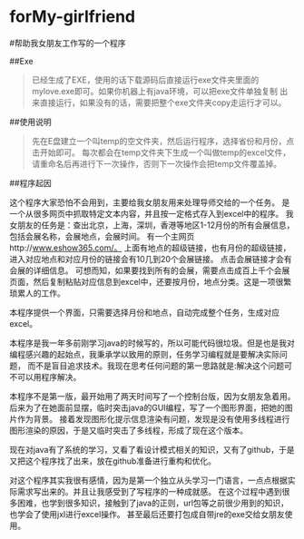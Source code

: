 forMy-girlfriend
================

#帮助我女朋友工作写的一个程序

##Exe
> 已经生成了EXE，使用的话下载源码后直接运行exe文件夹里面的mylove.exe即可。如果你机器上有java环境，可以把exe文件单独复制
> 出来直接运行，如果没有的话，需要把整个exe文件夹copy走运行才可以。

##使用说明
> 先在E盘建立一个叫temp的空文件夹，然后运行程序，选择省份和月份，点击开始即可。
> 每次都会在temp文件夹下生成一个叫做temp的excel文件，请重命名后再进行下一次操作，否则下一次操作会把temp文件覆盖掉。

##程序起因

这个程序大家恐怕不会用到，主要给我女朋友用来处理导师交给的一个任务。
是一个从很多网页中抓取特定文本内容，并且按一定格式存入到excel中的程序。
我女朋友的任务是：查出北京，上海，深圳，香港等地区1-12月份的所有会展信息，包括会展名称，会展地点，会展时间。
有一个主网页http://www.eshow365.com/。 上面有地点的超级链接，也有月份的超级链接，进入对应地点和对应月份的链接会有10几到20个会展链接。
点击会展链接才会有会展的详细信息。
可想而知，如果要找到所有的会展，需要点击成百上千个会展页面，然后复制粘贴对应信息到excel中，还要按月份，地点分类。这是一项很繁琐累人的工作。

本程序提供一个界面，只需要选择月份和地点，自动完成整个任务，生成对应excel。


本程序是我一年多前刚学习java的时候写的，所以可能代码很垃圾。但是也是我对编程感兴趣的起始点，我秉承学以致用的原则，任务学习编程就是要解决实际问题，
而不是盲目追求技术。我现在思考任何问题的第一思路就是:解决这个问题可不可以用程序解决。

本程序不是第一版，最开始用了两天时间写了一个控制台版，因为女朋友急着用。
后来为了在她面前显摆，临时突击java的GUI编程，写了一个图形界面，把她的图片作为背景。
接着发现图形化提示信息渲染有问题，发现是没有使用多线程进行图形渲染的原因，于是又临时突击了多线程，形成了现在这个版本。

现在对java有了系统的学习，又看了看设计模式相关的知识，又有了github，于是又把这个程序找了出来，放在github准备进行重构和优化。


对这个程序其实我很有感情，因为是第一个独立从头学习一门语言，一点点根据实际需求写出来的。并且让我感受到了写程序的一种成就感。
在这个过程中遇到很多困难，也学到很多知识，接触到了java的正则，url包等之前很少用到的知识，也学会了使用jxl进行excel操作。
甚至最后还要打包成自带jre的exe交给女朋友使用。
